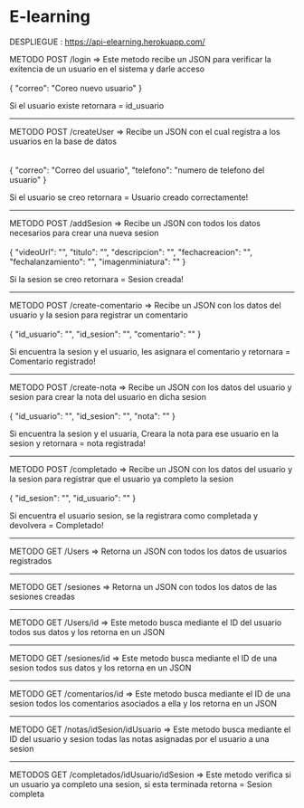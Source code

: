 # E-learning

DESPLIEGUE :  https://api-elearning.herokuapp.com/

METODO POST /login  =>  Este metodo recibe un JSON para verificar la exitencia de un usuario en el sistema y darle acceso
<br></br>
{
    "correo": "Coreo nuevo usuario"
}

Si el usuario existe retornara = id_usuario
_______________________________________________________________________________________________________

METODO POST /createUser  =>  Recibe un JSON con el cual registra a los usuarios en la base de datos  
<br></br>
{
    "correo": "Correo del usuario",
    "telefono": "numero de telefono del usuario"
}

Si el usuario se creo retornara = Usuario creado correctamente!

_______________________________________________________________________________________________________

METODO POST /addSesion  => Recibe un JSON con todos los datos necesarios para crear una nueva sesion
<br></br>
{
    "videoUrl": "",
    "titulo": "",
    "descripcion": "",
    "fechacreacion": "",
    "fechalanzamiento": "",
    "imagenminiatura": ""
}

Si la sesion se creo retornara = Sesion creada!

___________________________________________________________________________________________________________________

METODO POST /create-comentario => Recibe un JSON con los datos del usuario y la sesion para registrar un comentario
<br></br>
{
    "id_usuario": "",
    "id_sesion": "",
    "comentario": ""
}

Si encuentra la sesion y el usuario, les asignara el comentario y retornara = Comentario registrado!

_____________________________________________________________________________________________________________________________

METODO POST /create-nota => Recibe un JSON con los datos del usuario y sesion para crear la nota del usuario en dicha sesion
<br></br>
{
    "id_usuario": "",
    "id_sesion": "",
    "nota": ""
}

Si encuentra la sesion y el usuaria, Creara la nota para ese usuario en la sesion y retornara = nota registrada!

___________________________________________________________________________________________________________________________________

METODO POST /completado => Recibe un JSON con los datos del usuario y la sesion para registrar que el usuario ya completo la sesion
<br></br>
{
    "id_sesion": "",
    "id_usuario": ""
}

Si encuentra el usuario sesion, se la registrara como completada y devolvera = Completado!

_____________________________________________________________________________________________________________________________________

METODO GET /Users  => Retorna un JSON con todos los datos de usuarios registrados

_____________________________________________________________________________________________________________________________________

METODO GET /sesiones  => Retorna un JSON con todos los datos de las sesiones creadas

_____________________________________________________________________________________________________________________________________

METODO GET /Users/id  => Este metodo busca mediante el ID del usuario todos sus datos y los retorna en un JSON

_____________________________________________________________________________________________________________________________________

METODO GET /sesiones/id  => Este metodo busca mediante el ID de una sesion todos sus datos y los retorna en un JSON

_____________________________________________________________________________________________________________________________________

METODO GET /comentarios/id => Este metodo busca mediante el ID de una sesion todos los comentarios asociados a ella y los retorna en un JSON

_____________________________________________________________________________________________________________________________________

METODO GET /notas/idSesion/idUsuario => Este metodo busca mediante el ID del usuario y sesion todas las notas asignadas por el usuario a una sesion 

_____________________________________________________________________________________________________________________________________

METODOS GET /completados/idUsuario/idSesion  => Este metodo verifica si un usuario ya completo una sesion, si esta terminada retorna = Sesion completa



